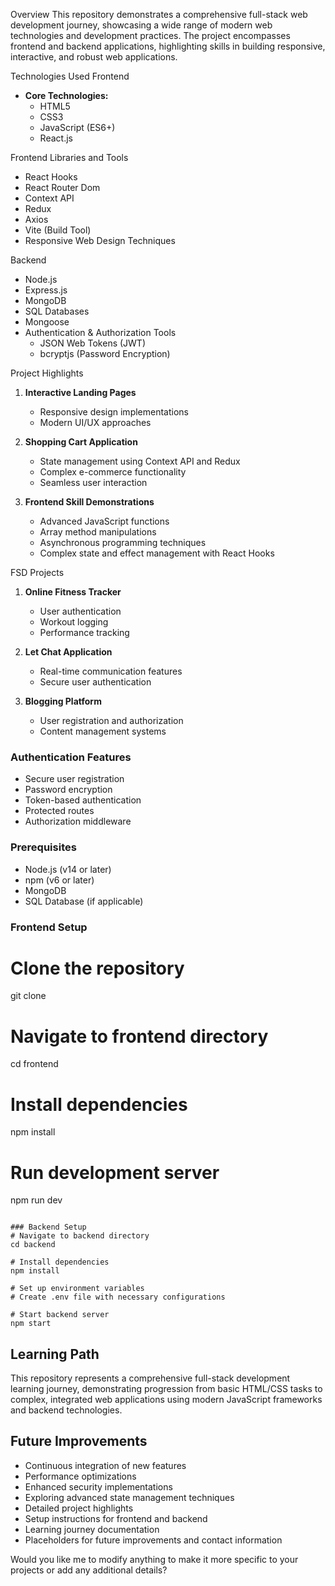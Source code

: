  Overview
This repository demonstrates a comprehensive full-stack web development journey, showcasing a wide range of modern web technologies and development practices. The project encompasses frontend and backend applications, highlighting skills in building responsive, interactive, and robust web applications.

Technologies Used
Frontend
- **Core Technologies:**
  - HTML5
  - CSS3
  - JavaScript (ES6+)
  - React.js

Frontend Libraries and Tools
- React Hooks
- React Router Dom
- Context API
- Redux
- Axios
- Vite (Build Tool)
- Responsive Web Design Techniques

Backend
- Node.js
- Express.js
- MongoDB
- SQL Databases
- Mongoose
- Authentication & Authorization Tools
  - JSON Web Tokens (JWT)
  - bcryptjs (Password Encryption)

Project Highlights
1. **Interactive Landing Pages**
   - Responsive design implementations
   - Modern UI/UX approaches

2. **Shopping Cart Application**
   - State management using Context API and Redux
   - Complex e-commerce functionality
   - Seamless user interaction

3. **Frontend Skill Demonstrations**
   - Advanced JavaScript functions
   - Array method manipulations
   - Asynchronous programming techniques
   - Complex state and effect management with React Hooks

FSD Projects
1. **Online Fitness Tracker**
   - User authentication
   - Workout logging
   - Performance tracking

2. **Let Chat Application**
   - Real-time communication features
   - Secure user authentication

3. **Blogging Platform**
   - User registration and authorization
   - Content management systems

### Authentication Features
- Secure user registration
- Password encryption
- Token-based authentication
- Protected routes
- Authorization middleware

### Prerequisites
- Node.js (v14 or later)
- npm (v6 or later)
- MongoDB
- SQL Database (if applicable)

### Frontend Setup
# Clone the repository
git clone <your-repo-url>

# Navigate to frontend directory
cd frontend

# Install dependencies
npm install

# Run development server
npm run dev
```

### Backend Setup
# Navigate to backend directory
cd backend

# Install dependencies
npm install

# Set up environment variables
# Create .env file with necessary configurations

# Start backend server
npm start
```

## Learning Path
This repository represents a comprehensive full-stack development learning journey, demonstrating progression from basic HTML/CSS tasks to complex, integrated web applications using modern JavaScript frameworks and backend technologies.

## Future Improvements
- Continuous integration of new features
- Performance optimizations
- Enhanced security implementations
- Exploring advanced state management techniques
- Detailed project highlights
- Setup instructions for frontend and backend
- Learning journey documentation
- Placeholders for future improvements and contact information

Would you like me to modify anything to make it more specific to your projects or add any additional details?
